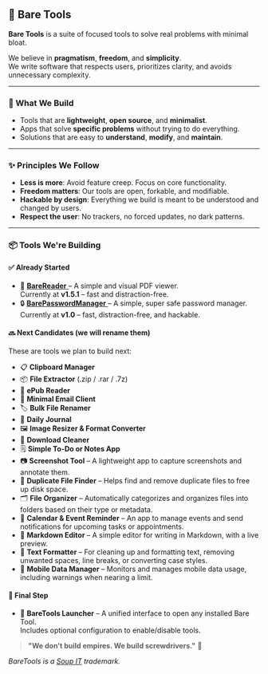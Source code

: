 ## 🧰 Bare Tools

**Bare Tools** is a suite of focused tools to solve real problems with minimal bloat.

We believe in **pragmatism**, **freedom**, and **simplicity**.  
We write software that respects users, prioritizes clarity, and avoids unnecessary complexity.

---

### 🔧 What We Build

- Tools that are **lightweight**, **open source**, and **minimalist**.
- Apps that solve **specific problems** without trying to do everything.
- Solutions that are easy to **understand**, **modify**, and **maintain**.

---

### ✨ Principles We Follow

- **Less is more**: Avoid feature creep. Focus on core functionality.
- **Freedom matters**: Our tools are open, forkable, and modifiable.
- **Hackable by design**: Everything we build is meant to be understood and changed by users.
- **Respect the user**: No trackers, no forced updates, no dark patterns.

---

### 📦 Tools We're Building

#### ✅ Already Started

- 📰 <a href="https://github.com/BareTools/BareReader/releases/tag/1.5.1"> **BareReader** </a> – A simple and visual PDF viewer.  
  Currently at **v1.5.1** – fast and distraction-free.
- 🔒 <a href="https://github.com/BareTools/barepasswordmanager/releases/tag/v1"> **BarePasswordManager** </a> – A simple, super safe password manager.  
  Currently at **v1.0** – fast, distraction-free, and hackable.

#### 🔜 Next Candidates (we will rename them)

These are tools we plan to build next:

- 📋 **Clipboard Manager**
- 📦 **File Extractor** (.zip / .rar / .7z)
- 📖 **ePub Reader**
- 📧 **Minimal Email Client**
- 🏷️ **Bulk File Renamer**
- 📓 **Daily Journal**
- 🖼️ **Image Resizer & Format Converter**
- 🧹 **Download Cleaner**
- 🗒️ **Simple To-Do or Notes App**
- 📷 **Screenshot Tool** – A lightweight app to capture screenshots and annotate them.
- 🔎 **Duplicate File Finder** – Helps find and remove duplicate files to free up disk space.
- 🗂️ **File Organizer** – Automatically categorizes and organizes files into folders based on their type or metadata.
- 📅 **Calendar & Event Reminder** – An app to manage events and send notifications for upcoming tasks or appointments.
- 📝 **Markdown Editor** – A simple editor for writing in Markdown, with a live preview.
- 📜 **Text Formatter** – For cleaning up and formatting text, removing unwanted spaces, line breaks, or converting case styles.
- 📲 **Mobile Data Manager** – Monitors and manages mobile data usage, including warnings when nearing a limit.

#### 🎯 Final Step

- 🚀 **BareTools Launcher** – A unified interface to open any installed Bare Tool.  
  Includes optional configuration to enable/disable tools.

> **"We don’t build empires. We build screwdrivers."** 🔩

<i>BareTools is a <a href="https://soupit.ar" target="_blank">Soup IT</a> trademark.</i>
